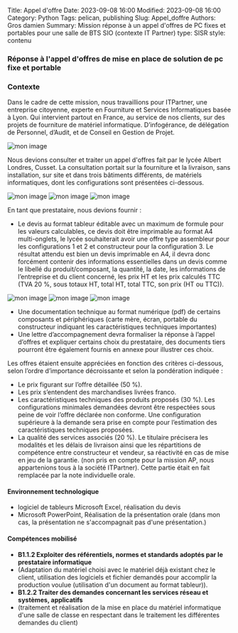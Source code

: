 Title: Appel d'offre
Date: 2023-09-08 16:00
Modified: 2023-09-08 16:00
Category: Python
Tags: pelican, publishing
Slug: Appel_doffre
Authors: Gros damien
Summary: Mission réponse à un appel d'offres de PC fixes et portables pour une salle de BTS SIO (contexte IT Partner)
type: SISR
style: contenu


### Réponse à l'appel d'offres de mise en place de solution de pc fixe et portable

### Contexte

Dans le cadre de cette mission, nous travaillions pour ITPartner, une entreprise citoyenne, experte en Fourniture et Services Informatiques basée à Lyon.
Qui intervient partout en France, au service de nos clients, sur des projets de fourniture de matériel informatique.
D’infogérance, de délégation de Personnel, d’Audit, et de Conseil en Gestion de Projet.

![mon image](./themes/mon-theme-pelican/static/images/appel_doffre/logo_itparter.png)

Nous devions consulter et traiter un appel d'offres fait par le lycée Albert Londres, Cusset.
La consultation portait sur la fourniture et la livraison, sans installation, sur site et dans trois bâtiments différents, de matériels informatiques, dont les configurations sont présentées ci-dessous.

![mon image](./themes/mon-theme-pelican/static/images/appel_doffre/capture_config_1.png) ![mon image](./themes/mon-theme-pelican/static/images/appel_doffre/capture_config_2.png)
![mon image](./themes/mon-theme-pelican/static/images/appel_doffre/capture_config_3.png)

En tant que prestataire, nous devions fournir :

- Le devis au format tableur éditable avec un maximum de formule pour les valeurs calculables, ce devis doit être imprimable au format A4 multi-onglets, le lycée souhaiterait avoir une offre type assembleur pour les configurations 1 et 2 et constructeur pour la configuration 3. Le résultat attendu est bien un devis imprimable en A4, il devra donc forcément contenir des informations essentielles dans un devis comme le libellé du produit/composant, la quantité, la date, les informations de l’entreprise et du client concerné, les prix HT et les prix calculés TTC (TVA 20 %, sous totaux HT, total HT, total TTC, son prix (HT ou TTC)).

![mon image](./themes/mon-theme-pelican/static/images/appel_doffre/capture_devis_1.png) ![mon image](./themes/mon-theme-pelican/static/images/appel_doffre/capture_devis_2.png)
![mon image](./themes/mon-theme-pelican/static/images/appel_doffre/capture_devis_3.png)

- Une documentation technique au format numérique (pdf) de certains composants et périphériques (carte mère, écran, portable du constructeur indiquant les caractéristiques techniques importantes)
- Une lettre d’accompagnement devra formaliser la réponse à l’appel d’offres et expliquer certains choix du prestataire, des documents tiers pourront être également fournis en annexe pour illustrer ces choix.

Les offres étaient ensuite appréciées en fonction des critères ci-dessous, selon l’ordre d’importance décroissante et selon la pondération indiquée :

* Le prix figurant sur l’offre détaillée (50 %).
* Les prix s’entendent des marchandises livrées franco.
* Les caractéristiques techniques des produits proposés (30 %). Les configurations minimales demandées devront être respectées sous peine de voir l’offre déclarée non conforme. Une configuration supérieure à la demande sera prise en compte pour l’estimation des caractéristiques techniques proposées.
* La qualité des services associés (20 %). Le titulaire précisera les modalités et les délais de livraison ainsi que les répartitions de compétence entre constructeur et vendeur, sa réactivité en cas de mise en jeu de la garantie. (non pris en compte pour la mission AP, nous appartenions tous à la société ITPartner). Cette partie était en fait remplacée par la note individuelle orale.

#### Environnement technologique
- logiciel de tableurs Microsoft Excel, réalisation du devis
- Microsoft PowerPoint, Réalisation de la présentation orale (dans mon cas, la présentation ne s'accompagnait pas d'une présentation.) 

#### Compétences mobilisé

- **B1.1.2 Exploiter des référentiels, normes et standards adoptés par le prestataire informatique**
- (Adaptation du matériel choisi avec le matériel déjà existant chez le client, utilisation des logiciels et fichier demandés pour accomplir la production voulue (utilisation d'un document au format tableur)).
- **B1.2.2 Traiter des demandes concernant les services réseau et systèmes, applicatifs**
- (traitement et réalisation de la mise en place du matériel informatique d'une salle de classe en respectant dans le traitement les différentes demandes du client)